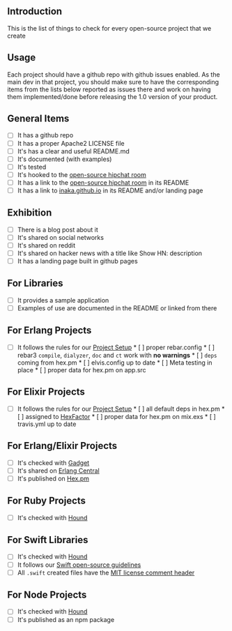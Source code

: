 ## Introduction
This is the list of things to check for every open-source project that we create

## Usage
Each project should have a github repo with github issues enabled. As the main dev in that project, you should make sure to have the corresponding items from the lists below reported as issues there and work on having them implemented/done before releasing the 1.0 version of your product.

## General Items
- [ ] It has a github repo
- [ ] It has a proper Apache2 LICENSE file
- [ ] It's has a clear and useful README.md
- [ ] It's documented (with examples)
- [ ] It's tested
- [ ] It's hooked to the [open-source hipchat room](http://inaka.net/hipchat)
- [ ] It has a link to the [open-source hipchat room](http://inaka.net/hipchat) in its README
- [ ] It has a link to [inaka.github.io](http://inaka.github.io) in its README and/or landing page

## Exhibition
- [ ] There is a blog post about it
- [ ] It's shared on social networks
- [ ] It's shared on reddit
- [ ] It's shared on hacker news with a title like Show HN: description
- [ ] It has a landing page built in github pages

## For Libraries
- [ ] It provides a sample application
- [ ] Examples of use are documented in the README or linked from there

## For Erlang Projects
- [ ] It follows the rules for our [Project Setup](ERLANG.md#project-setup)
      * [ ] proper rebar.config
      * [ ] rebar3 `compile`, `dialyzer`, `doc` and `ct` work with **no warnings**
      * [ ] `deps` coming from hex.pm
      * [ ] elvis.config up to date
      * [ ] Meta testing in place
      * [ ] proper data for hex.pm on app.src

## For Elixir Projects
- [ ] It follows the rules for our [Project Setup](ELIXIR.md#project-setup)
      * [ ] all default deps in hex.pm
      * [ ] assigned to [HexFactor](https://beta.hexfaktor.org/)
      * [ ] proper data for hex.pm on mix.exs
      * [ ] travis.yml up to date

## For Erlang/Elixir Projects
- [ ] It's checked with [Gadget](http://gadget.inakalabs.com)
- [ ] It's shared on [Erlang Central](http://erlangcentral.org/add-news/)
- [ ] It's published on [Hex.pm](https://hex.pm)

## For Ruby Projects
- [ ] It's checked with [Hound](https://houndci.com)

## For Swift Libraries
- [ ] It's checked with [Hound](https://houndci.com)
- [ ] It follows our [Swift open-source guidelines](SWIFT-OPEN-SOURCE.md)
- [ ] All `.swift` created files have the [MIT license comment header](open-source-header.swift)

## For Node Projects
- [ ] It's checked with [Hound](https://houndci.com)
- [ ] It's published as an npm package
